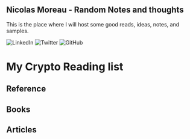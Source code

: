 ## Nicolas Moreau - Random Notes and thoughts

This is the place where I will host some good reads, ideas, notes, and samples.

![LinkedIn](https://img.shields.io/badge/Linkedin-%230077B5.svg?style=fplastic&logo=linkedin&logoColor=white)
![Twitter](https://img.shields.io/badge/Twitter-%231DA1F2.svg?style=plastic&logo=Twitter&logoColor=white)
![GitHub](https://img.shields.io/badge/github-%23121011.svg?style=plastic&logo=github&logoColor=white)


# My Crypto Reading list
## Reference
## Books
## Articles


